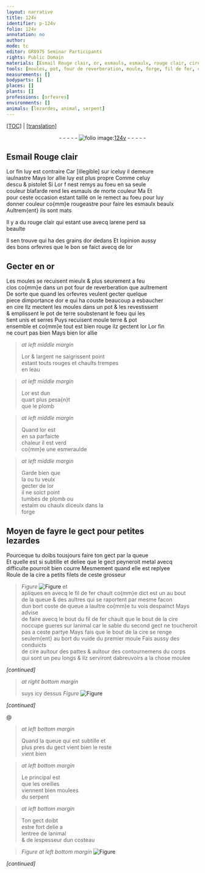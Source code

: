 ```yaml
---
layout: narrative
title: 124v
identifier: p-124v
folio: 124v
annotation: no
author:
mode: tc
editor: GR8975 Seminar Participants
rights: Public Domain
materials: [Esmail Rouge clair, or, esmauls, esmaulx, rouge clair, cire, terre, argent, eau, plomb, esmeraulde, estaim, chaulx, metal, fer]
tools: [moules, pot, four de reverberation, moule, forge, fil de fer, costeau]
measurements: []
bodyparts: []
places: []
plants: []
professions: [orfevres]
environments: []
animals: [lezardes, animal, serpent]
---
```


<p><a href="{{ site.baseurl }}/diplomatic/">[TOC]</a> | <a href="{{ site.baseurl }}/texts/p-124v_tl/" target="_blank">[translation]</a></p><div class="folio" align="center">- - - - - <a href="http://gallica.bnf.fr/ark:/12148/btv1b10500001g/f254.image" target="_blank"><img src="https://cu-mkp.github.io/2017-workshop-edition/assets/photo-icon.png" alt="folio image: " style="display:inline-block; margin-bottom:-3px;"/>124v</a> - - - - - </div>  
  

## <span class="m"><span class="add">Esmail</span> Rouge clair</span>

 
L<span class="m">or</span> fin luy est contraire Car <span class="del">[illegible]</span> sur iceluy il demeure<br/> iaulnastre Mays l<span class="m">or</span> allie luy est plus propre Comme celuy<br/> d<span class="cn">escu</span> & <span class="cn">pistolet</span> <span class="del">Si</span> L<span class="m">or</span> <span class="del">f</span> <span class="del">nest remys au foeu</span> en sa seule<br/> couleur blafarde rend les <span class="m">esmauls</span> de morte couleur <span class="del">Ma</span> Et<br/> pour ceste occasion estant taillé on le remect au foeu pour luy<br/> donner couleur co{mm}e rougeastre pour faire les <span class="m">esmaulx</span> beaulx<br/> <span class="add">Aultrem{ent} ils sont mats</span>
 
Il y a du <span class="m">rouge clair</span> qui estant use avecq larene perd sa<br/> beaulte
 
Il sen trouve qui ha des grains d<span class="m">or</span> dedans Et lopinion aussy<br/> des bons <span class="pro">orfevres</span> que le bon se faict avecq de l<span class="m">or</span>
 
 
  

## Gecter en <span class="m">or</span>

 
Les <span class="tl">moules</span> se recuisent mieulx & plus seurement a feu<br/> clos co{mm}e dans un <span class="del"><span class="tl">pot</span></span> <span class="tl">four de reverberation</span> que aultrement<br/> De sorte que quand les <span class="pro">orfevres</span> veulent gecter quelque<br/> piece dimportance <span class="del">d<span class="m">or</span> e</span> qui ha couste beaucoup a esbaucher<br/> en <span class="m">cire</span> Ilz mectent les <span class="tl">moules</span> dans un <span class="tl">pot</span> & les revestissent<br/> & emplissent le <span class="tl">pot</span> de <span class="m">terre</span> soubstenant le foeu qui les<br/> tient unis et serres Puys recuisent <span class="tl">moule</span> <span class="m">terre</span> & <span class="tl">pot</span><br/> ensemble et co{mm}e tout est bien rouge ilz gectent l<span class="m">or</span> L<span class="m">or</span> fin<br/> ne court pas bien Mays bien l<span class="m">or</span> allie
 
> *at left middle margin*
> 
> 
>   L<span class="m">or</span> & l<span class="m">argent</span> ne saigrissent point<br/> estant touts rouges et chaults trempes<br/> en l<span class="m">eau</span>
 
> *at left middle margin*
> 
> 
>   L<span class="m">or</span> est dun<br/> quart plus pesa{n}t<br/> que le <span class="m">plomb</span>
 
> *at left middle margin*
> 
> 
>   Quand l<span class="m">or</span> est<br/> en sa parfaicte<br/> chaleur il est verd<br/> co{mm}e une <span class="m">esmeraulde</span>
 
> *at left middle margin*
> 
> 
>   Garde bien que<br/> la ou tu veulx<br/> gecter de l<span class="m">or</span><br/> il ne soict point<br/> tumbes de <span class="m">plomb</span> ou<br/> <span class="m">estaim</span> ou <span class="m">chaulx</span> diceulx dans la<br/> <span class="tl">forge</span>
 
 
  

## Moyen de fayre le gect pour petites<br/> <span class="al">lezardes</span>

 
Pourceque tu doibs tousjours faire ton gect par la queue<br/> Et quelle est si subtille et deliee que le <span class="del">gect peyneroit</span> <span class="m">metal</span> avecq<br/> difficulte pourroit bien courre Mesmement quand elle est replyee<br/> Roule de la <span class="m">cire</span> a petits filets de ceste grosseur 
> *Figure*
> <a href="https://drive.google.com/open?id=0B9-oNrvWdlO5dWU4UEtpX0hBV0k" target="_blank"><img src="https://cu-mkp.github.io/GR8975-edition/assets/photo-icon.png" alt="Figure" style="display:inline-block; margin-bottom:-3px;"/></a>
 et<br/> apliques en avecq le <span class="tl">fil de <span class="m">fer</span></span> chault co{mm}e dict est un au bout<br/> de la queue & des aultres qui se raportent par mesme facon<br/> dun <span class="del">bort</span> <span class="add">coste</span> de queue a laultre co{mm}e tu vois despainct Mays advise<br/> de faire avecq le bout du <span class="tl">fil de <span class="m">fer</span></span> chault que le bout de la <span class="m">cire</span><br/> noccupe gueres sur l<span class="al">animal</span> car le sable du second gect ne toucheroit<br/> pas a ceste partye Mays fais que le bout de la <span class="m">cire</span> se renge<br/> seulem{ent} au bort du vuide du premier <span class="tl">moule</span> Fais aussy des conduicts<br/> de <span class="m">cire</span> aultour des pattes & aultour des contournemens du corps<br/> qui sont un peu longs & ilz serviront dabreuvoirs a la chose moulee<br/>
 
*[continued]*
 
> *at right bottom margin*
> 
> 
>   suys icy dessus 
> *Figure*
> <a href="https://drive.google.com/open?id=0B9-oNrvWdlO5STY2ZEpOSXFVWXc" target="_blank"><img src="https://cu-mkp.github.io/GR8975-edition/assets/photo-icon.png" alt="Figure" style="display:inline-block; margin-bottom:-3px;"/></a>
 
*[continued]*
 
 @ 
> *at left bottom margin*
> 
> 
>   <span class="add">Quand la queue qui est subtille et<br/> plus pres du gect vient bien le reste<br/> vient bien</span>
 
> *at left bottom margin*
> 
> 
>  Le principal est<br/> que les oreilles<br/> viennent bien moulees<br/> du <span class="al">serpent</span>
 
> *at left bottom margin*
> 
> 
>  Ton gect doibt<br/> estre fort delie a<br/> lentree de l<span class="al">animal</span><br/> & de lespesseur dun <span class="tl">costeau</span>
 
> *Figure*
> *at left bottom margin*
> <a href="https://drive.google.com/open?id=0B9-oNrvWdlO5aGQ0OTFCTklrQ0k" target="_blank"><img src="https://cu-mkp.github.io/GR8975-edition/assets/photo-icon.png" alt="Figure" style="display:inline-block; margin-bottom:-3px;"/></a>
 
*[continued]*
 
